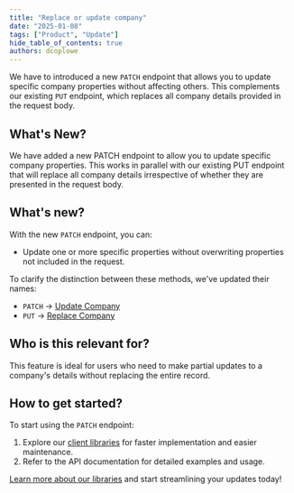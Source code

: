 ```yaml
---
title: "Replace or update company"
date: "2025-01-08"
tags: ["Product", "Update"]
hide_table_of_contents: true
authors: dcoplowe
---
```


We have to introduced a new `PATCH` endpoint that allows you to update specific company properties without affecting others. This complements our existing `PUT` endpoint, which replaces all company details provided in the request body.

## What's New?

We have added a new PATCH endpoint to allow you to update specific company properties. 
This works in parallel with our existing PUT endpoint that will replace all company details irrespective of whether they are presented in the request body.  

## What's new?

With the new `PATCH` endpoint, you can:
- Update one or more specific properties without overwriting properties not included in the request.

To clarify the distinction between these methods, we've updated their names:
- `PATCH` -> [Update Company](/platform-api#/operations/update-company)
- `PUT` -> [Replace Company](/platform-api#/operations/replace-company)

## Who is this relevant for?

This feature is ideal for users who need to make partial updates to a company's details without replacing the entire record.

## How to get started?

To start using the `PATCH` endpoint:
1. Explore our [client libraries](/get-started/libraries) for faster implementation and easier maintenance.
2. Refer to the API documentation for detailed examples and usage.

[Learn more about our libraries](/get-started/libraries) and start streamlining your updates today!
